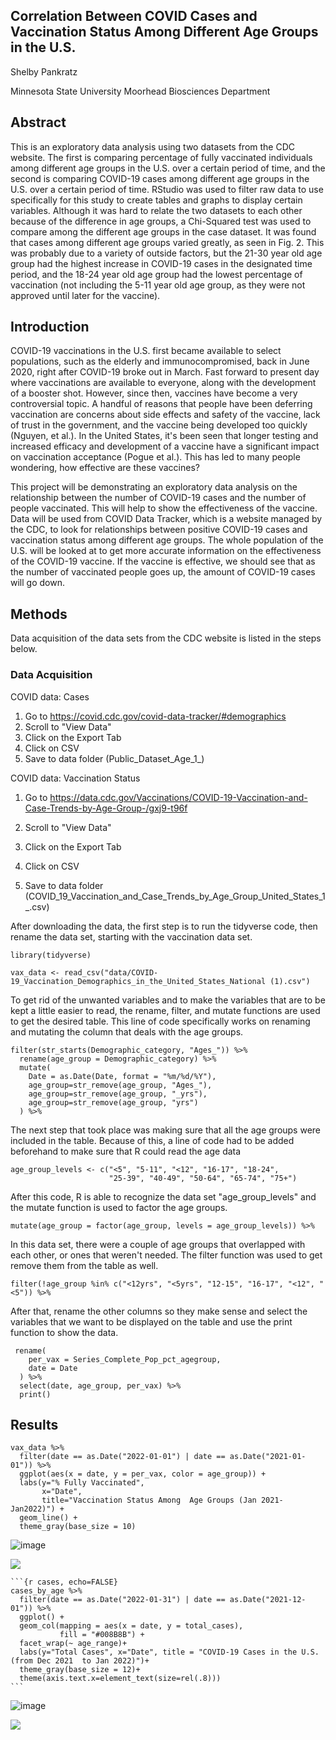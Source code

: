 ## Correlation Between COVID Cases and Vaccination Status Among Different Age Groups in the U.S.

Shelby Pankratz

Minnesota State University Moorhead Biosciences Department

## Abstract

This is an exploratory data analysis using two datasets from the CDC website. The first is comparing percentage of fully vaccinated individuals among different age groups in the U.S. over a certain period of time, and the second is comparing COVID-19 cases among different age groups in the U.S. over a certain period of time. RStudio was used to filter raw data to use specifically for this study to create tables and graphs to display certain variables. Although it was hard to relate the two datasets to each other because of the difference in age groups, a Chi-Squared test was used to compare among the different age groups in the case dataset. It was found that cases among different age groups varied greatly, as seen in Fig. 2. This was probably due to a variety of outside factors, but the 21-30 year old age group had the highest increase in COVID-19 cases in the designated time period, and the 18-24 year old age group had the lowest percentage of vaccination (not including the 5-11 year old age group, as they were not approved until later for the vaccine).

## Introduction

COVID-19 vaccinations in the U.S. first became available to select populations, such as the elderly and immunocompromised, back in June 2020, right after COVID-19 broke out in March. Fast forward to present day where vaccinations are available to everyone, along with the development of a booster shot. However, since then, vaccines have become a very controversial topic. A handful of reasons that people have been deferring vaccination are concerns about side effects and safety of the vaccine, lack of trust in the government, and the vaccine being developed too quickly (Nguyen, et al.). In the United States, it's been seen that longer testing and increased efficacy and development of a vaccine have a significant impact on vaccination acceptance (Pogue et al.). This has led to many people wondering, how effective are these vaccines?

This project will be demonstrating an exploratory data analysis on the relationship between the number of COVID-19 cases and the number of people vaccinated. This will help to show the effectiveness of the vaccine. Data will be used from COVID Data Tracker, which is a website managed by the CDC, to look for relationships between positive COVID-19 cases and vaccination status among different age groups. The whole population of the U.S. will be looked at to get more accurate information on the effectiveness of the COVID-19 vaccine. If the vaccine is effective, we should see that as the number of vaccinated people goes up, the amount of COVID-19 cases will go down.

## Methods

Data acquisition of the data sets from the CDC website is listed in the steps below.

### Data Acquisition

COVID data: Cases

1.  Go to <https://covid.cdc.gov/covid-data-tracker/#demographics>
2.  Scroll to "View Data"
3.  Click on the Export Tab
4.  Click on CSV
5.  Save to data folder (Public_Dataset_Age_1\_)

COVID data: Vaccination Status

1.  Go to <https://data.cdc.gov/Vaccinations/COVID-19-Vaccination-and-Case-Trends-by-Age-Group-/gxj9-t96f>

2.  Scroll to "View Data"

3.  Click on the Export Tab

4.  Click on CSV

5.  Save to data folder (COVID_19_Vaccination_and_Case_Trends_by_Age_Group_United_States_1\_.csv)

After downloading the data, the first step is to run the tidyverse code, then rename the data set, starting with the vaccination data set.

    library(tidyverse)

    vax_data <- read_csv("data/COVID-19_Vaccination_Demographics_in_the_United_States_National (1).csv")

To get rid of the unwanted variables and to make the variables that are to be kept a little easier to read, the rename, filter, and mutate functions are used to get the desired table. This line of code specifically works on renaming and mutating the column that deals with the age groups.

    filter(str_starts(Demographic_category, "Ages_")) %>% 
      rename(age_group = Demographic_category) %>% 
      mutate(
        Date = as.Date(Date, format = "%m/%d/%Y"),
        age_group=str_remove(age_group, "Ages_"),
        age_group=str_remove(age_group, "_yrs"),
        age_group=str_remove(age_group, "yrs")
      ) %>% 

The next step that took place was making sure that all the age groups were included in the table. Because of this, a line of code had to be added beforehand to make sure that R could read the age data

    age_group_levels <- c("<5", "5-11", "<12", "16-17", "18-24", 
                          "25-39", "40-49", "50-64", "65-74", "75+")

After this code, R is able to recognize the data set "age_group_levels" and the mutate function is used to factor the age groups.

    mutate(age_group = factor(age_group, levels = age_group_levels)) %>%

In this data set, there were a couple of age groups that overlapped with each other, or ones that weren't needed. The filter function was used to get remove them from the table as well.

    filter(!age_group %in% c("<12yrs", "<5yrs", "12-15", "16-17", "<12", "<5")) %>%

After that, rename the other columns so they make sense and select the variables that we want to be displayed on the table and use the print function to show the data.

     rename(
        per_vax = Series_Complete_Pop_pct_agegroup, 
        date = Date
      ) %>%
      select(date, age_group, per_vax) %>%
      print()

## Results

```{r vax, echo=FALSE}
vax_data %>% 
  filter(date == as.Date("2022-01-01") | date == as.Date("2021-01-01")) %>%
  ggplot(aes(x = date, y = per_vax, color = age_group)) +
  labs(y="% Fully Vaccinated", 
       x="Date", 
       title="Vaccination Status Among  Age Groups (Jan 2021-Jan2022)") +
  geom_line() +
  theme_gray(base_size = 10)

```
![image](https://user-images.githubusercontent.com/97545893/166506777-d00f3981-2d46-44b7-bce1-8b5328c655e4.png)

![](http://127.0.0.1:43185/chunk_output/s/6D67F2D2/cm2seb2z82a3x/00000c.png?resize=14)

    ```{r cases, echo=FALSE}
    cases_by_age %>% 
      filter(date == as.Date("2022-01-31") | date == as.Date("2021-12-01")) %>% 
      ggplot() +
      geom_col(mapping = aes(x = date, y = total_cases),
               fill = "#008B8B") +
      facet_wrap(~ age_range)+
      labs(y="Total Cases", x="Date", title = "COVID-19 Cases in the U.S. (from Dec 2021  to Jan 2022)")+
      theme_gray(base_size = 12)+
      theme(axis.text.x=element_text(size=rel(.8)))
    ```
![image](https://user-images.githubusercontent.com/97545893/166506961-f960253b-b7d8-4669-b153-72d8a4f35ee8.png)


![](http://127.0.0.1:43185/chunk_output/s/6D67F2D2/czpqi6kopsvsm/000003.png?resize=15)
